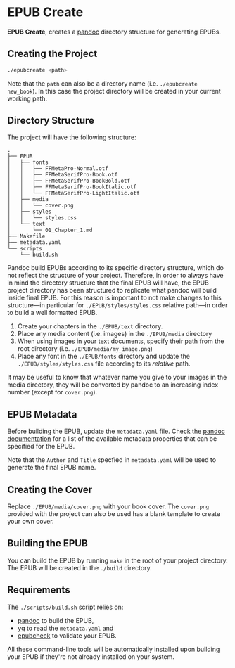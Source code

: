# EPUB Create

**EPUB Create**, creates a [pandoc][1] directory structure for generating EPUBs.

## Creating the Project

```bash
./epubcreate <path>
```

Note that the `path` can also be a directory name (i.e. `./epubcreate new_book`). In this case the project directory will be created in your current working path.

## Directory Structure

The project will have the following structure:

```
.
├── EPUB
│   ├── fonts
│   │   ├── FFMetaPro-Normal.otf
│   │   ├── FFMetaSerifPro-Book.otf
│   │   ├── FFMetaSerifPro-BookBold.otf
│   │   ├── FFMetaSerifPro-BookItalic.otf
│   │   └── FFMetaSerifPro-LightItalic.otf
│   ├── media
│   │   └── cover.png
│   ├── styles
│   │   └── styles.css
│   └── text
│       └── 01_Chapter_1.md
├── Makefile
├── metadata.yaml
└── scripts
    └── build.sh
```

Pandoc build EPUBs according to its specific directory structure, which do not reflect the structure of your project. Therefore, in order to always have in mind the directory structure that the final EPUB will have, the EPUB project directory has been structured to replicate what pandoc will build inside final EPUB. For this reason is important to not make changes to this structure—in particular for `./EPUB/styles/styles.css` relative path—in order to build a well formatted EPUB.

1. Create your chapters in the `./EPUB/text` directory.
2. Place any media content (i.e. images) in the `./EPUB/media` directory
3. When using images in your text documents, specify their path from the root directory (i.e. `./EPUB/media/my_image.png`)
3. Place any font in the `./EPUB/fonts` directory and update the `./EPUB/styles/styles.css` file according to its *relative* path.

It may be useful to know that whatever name you give to your images in the media directory, they will be converted by pandoc to an increasing index number (except for `cover.png`).

## EPUB Metadata

Before building the EPUB, update the `metadata.yaml` file. Check the [pandoc documentation][2] for a list of the available metadata properties that can be specified for the EPUB.

Note that the `Author` and `Title` specfied in `metadata.yaml` will be used to generate the final EPUB name.

## Creating the Cover

Replace `./EPUB/media/cover.png` with your book cover. The `cover.png` provided with the project can also be used has a blank template to create your own cover.

## Building the EPUB

You can build the EPUB by running `make` in the root of your project directory. The EPUB will be created in the `./build` directory.

## Requirements

The `./scripts/build.sh` script relies on:

- [pandoc][1] to build the EPUB,
- [yq][3] to read the `metadata.yaml` and
- [epubcheck][4] to validate your EPUB. 

All these command-line tools will be automatically installed upon building your EPUB if they're not already installed on your system.


[1]: https://pandoc.org/ "Pandoc Website"
[2]: https://pandoc.org/MANUAL.html#metadata-variables "Pandoc Metadata"
[3]: https://github.com/mikefarah/yq "yq GitHub Page"
[4]: https://www.w3.org/publishing/epubcheck/ "EPUB Check Website"